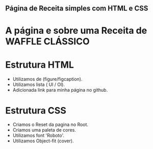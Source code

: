 ## Página de Receita simples com HTML e CSS

# A página e sobre uma Receita de WAFFLE CLÁSSICO

# Estrutura HTML
- Utilizamos de (figure/figcaption).
- Utilizamos lista ( Ul / Ol).
- Adicionada link para minha página no github.

# Estrutura CSS

- Criamos o Reset da pagina no Root.
- Criamos uma paleta de cores.
- Utilizamos font 'Roboto'.
- Utilizamos Object-fit (cover).